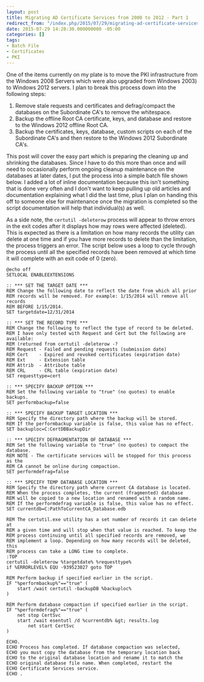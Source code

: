 ```yaml
---
layout: post
title: Migrating AD Certificate Services from 2008 to 2012 - Part 1
redirect_from: "/index.php/2015/07/29/migrating-ad-certificate-services-from-2008-to-2012-part-1/"
date: 2015-07-29 14:28:30.000000000 -05:00
categories: []
tags:
- Batch File
- Certificates
- PKI
---
```

One of the items currently on my plate is to move the PKI infrastructure from the Windows 2008 Servers which were also upgraded from Windows 2003) to Windows 2012 servers. I plan to break this process down into the following steps:


1. Remove stale requests and certificates and defrag/compact the databases on the Subordinate CA's to remove the whitespace.
2. Backup the offline Root CA certificate, keys, and database and restore to the Windows 2012 offline Root CA.
3. Backup the certificates, keys, database, custom scripts on each of the Subordinate CA's and then restore to the Windows 2012 Subordinate CA's.


This post will cover the easy part which is preparing the cleaning up and shrinking the databases. Since I have to do this more than once and will need to occasionally perform ongoing cleanup maintenance on the databases at later dates, I put the process into a simple batch file shown below. I added a lot of inline documentation because this isn't something that is done very often and I don't want to keep pulling up old articles and documentation explaining what I did the last time, plus I plan on handing this off to someone else for maintenance once the migration is completed so the script documentation will help that individual(s) as well.

As a side note, the `certutil -deleterow` process will appear to throw errors in the exit codes after it displays how may rows were affected (deleted). This is expected as there is a limitation on how many records the utility can delete at one time and if you have more records to delete than the limitation, the process triggers an error. The script below uses a loop to cycle through the process until all the specified records have been removed at which time it will complete with an exit code of 0 (zero).

```batch
@echo off
SETLOCAL ENABLEEXTENSIONS

:: *** SET THE TARGET DATE ***
REM Change the following date to reflect the date from which all prior
REM records will be removed. For example: 1/15/2014 will remove all records
REM BEFORE 1/15/2014.
SET targetdate=12/31/2014

:: *** SET THE RECORD TYPE ***
REM Change the following to reflect the type of record to be deleted.
REM I have only tested with Request and Cert but the following are available:
REM (returned from certutil -deleterow -?
REM Request - Failed and pending requests (submission date)
REM Cert    - Expired and revoked certificates (expiration date)
REM Ext     - Extension table
REM Attrib  - Attribute table
REM CRL     - CRL table (expiration date)
SET requesttype=cert

:: *** SPECIFY BACKUP OPTION ***
REM Set the following variable to "true" (no quotes) to enable backups.
SET performbackup=false

:: *** SPECIFY BACKUP TARGET LOCATION ***
REM Specify the directory path where the backup will be stored.
REM If the performbackup variable is false, this value has no effect.
SET backuploc=C:CertDBBackupDir

:: *** SPECIFY DEFRAGMENTATION OF DATABASE ***
REM Set the following variable to "true" (no quotes) to compact the database.
REM NOTE - The certificate services will be stopped for this process as the
REM CA cannot be online during compaction.
SET performdefrag=false

:: *** SPECIFY TEMP DATABASE LOCATION ***
REM Specify the directory path where current CA database is located.
REM When the process completes, the current (fragmented) database
REM will be copied to a new location and renamed with a random name.
REM If the performdefrag variable is false, this value has no effect.
SET currentdb=C:PathToCurrentCA_Database.edb

REM The certutil.exe utility has a set number of records it can delete at
REM a given time and will stop when that value is reached. To keep the
REM process continuing until all specified records are removed, we
REM implement a loop. Depending on how many records will be deleted, this
REM process can take a LONG time to complete.
:TOP
certutil -deleterow %targetdate% %requesttype%
if %ERRORLEVEL% EQU -939523027 goto TOP

REM Perform backup if specified earlier in the script.
IF "%performbackup%"=="true" (
	start /wait certutil -backupDB %backuploc%
)

REM Perform database compaction if specified earlier in the script.
IF "%performdefrag%"=="true" (
	net stop CertSvc
	start /wait esentutl /d %currentdb% &gt; results.log
        net start CertSvc
)

ECHO.
ECHO Process has completed. If database compaction was selected,
ECHO you must copy the database from the temporary location back 
ECHO to the original database location and rename it to match the
ECHO original database file name. When completed, restart the 
ECHO Certificate Services service.
ECHO .
```
